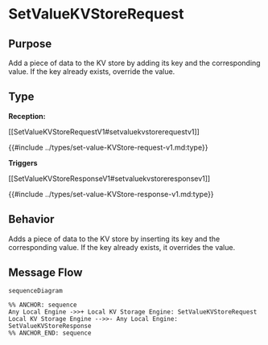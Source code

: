 <div class="message">

# SetValueKVStoreRequest

## Purpose

<!-- --8<-- [start:purpose] -->
Add a piece of data to the KV store by adding its key and the corresponding value. 
If the key already exists, override the value. 
<!-- --8<-- [end:purpose] -->

## Type

<!-- --8<-- [start:type] -->
**Reception:**

[[SetValueKVStoreRequestV1#setvaluekvstorerequestv1]]

{{#include ../types/set-value-KVStore-request-v1.md:type}}

**Triggers**

[[SetValueKVStoreResponseV1#setvaluekvstoreresponsev1]]

{{#include ../types/set-value-KVStore-response-v1.md:type}}

<!-- --8<-- [end:type] -->

## Behavior

<!-- --8<-- [start:behavior] -->
Adds a piece of data to the KV store by inserting its key and the corresponding value.
If the key already exists, it overrides the value.
<!-- --8<-- [end:behavior] -->


## Message Flow

<!-- --8<-- [start:messages] -->
```mermaid
sequenceDiagram

%% ANCHOR: sequence
Any Local Engine ->>+ Local KV Storage Engine: SetValueKVStoreRequest
Local KV Storage Engine -->>- Any Local Engine: SetValueKVStoreResponse
%% ANCHOR_END: sequence
```

<!-- --8<-- [end:messages] -->

</div>